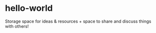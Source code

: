 # hello-world
Storage space for ideas &amp; resources + space to share and discuss things with others!
